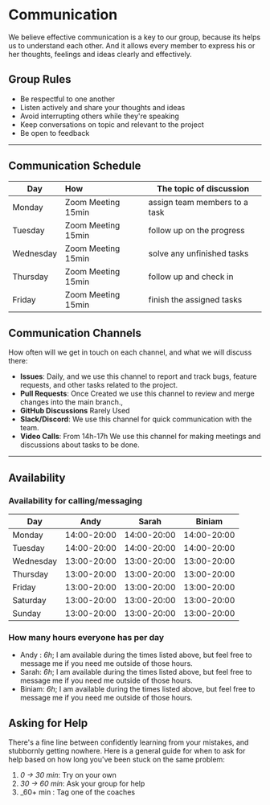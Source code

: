 # Communication

We believe effective communication is a key to our group, because its helps us
to understand each other. And it allows every member to express his or her
thoughts, feelings and ideas clearly and effectively.

## Group Rules

- Be respectful to one another
- Listen actively and share your thoughts and ideas
- Avoid interrupting others while they're speaking
- Keep conversations on topic and relevant to the project
- Be open to feedback

---

## Communication Schedule

| Day       | How                | The topic of discussion       |
| --------- | :----------------- | ----------------------------- |
| Monday    | Zoom Meeting 15min | assign team members to a task |
| Tuesday   | Zoom Meeting 15min | follow up on the progress     |
| Wednesday | Zoom Meeting 15min | solve any unfinished tasks    |
| Thursday  | Zoom Meeting 15min | follow up and check in        |
| Friday    | Zoom Meeting 15min | finish the assigned tasks     |

## Communication Channels

How often will we get in touch on each channel, and what we will discuss there:

- **Issues**: Daily, and we use this channel to report and track bugs, feature
  requests, and other tasks related to the project.
- **Pull Requests**: Once Created we use this channel to review and merge
  changes into the main branch.,
- **GitHub Discussions** Rarely Used
- **Slack/Discord**: We use this channel for quick communication with the team.
- **Video Calls**: From 14h-17h We use this channel for making meetings and
  discussions about tasks to be done.

---

## Availability

### Availability for calling/messaging

| Day       | Andy        | Sarah       | Biniam      |
| --------- | ----------- | ----------- | ----------- |
| Monday    | 14:00-20:00 | 14:00-20:00 | 14:00-20:00 |
| Tuesday   | 14:00-20:00 | 14:00-20:00 | 14:00-20:00 |
| Wednesday | 13:00-20:00 | 13:00-20:00 | 13:00-20:00 |
| Thursday  | 13:00-20:00 | 13:00-20:00 | 13:00-20:00 |
| Friday    | 13:00-20:00 | 13:00-20:00 | 13:00-20:00 |
| Saturday  | 13:00-20:00 | 13:00-20:00 | 13:00-20:00 |
| Sunday    | 13:00-20:00 | 13:00-20:00 | 13:00-20:00 |

### How many hours everyone has per day

- Andy : _6h_; I am available during the times listed above, but feel free to
  message me if you need me outside of those hours.
- Sarah: _6h_; I am available during the times listed above, but feel free to
  message me if you need me outside of those hours.
- Biniam: _6h_; I am available during the times listed above, but feel free to
  message me if you need me outside of those hours.

## Asking for Help

There's a fine line between confidently learning from your mistakes, and
stubbornly getting nowhere. Here is a general guide for when to ask for help
based on how long you've been stuck on the same problem:

1. _0 -> 30 min_: Try on your own
2. _30 -> 60 min_: Ask your group for help
3. \_60+ min : Tag one of the coaches
